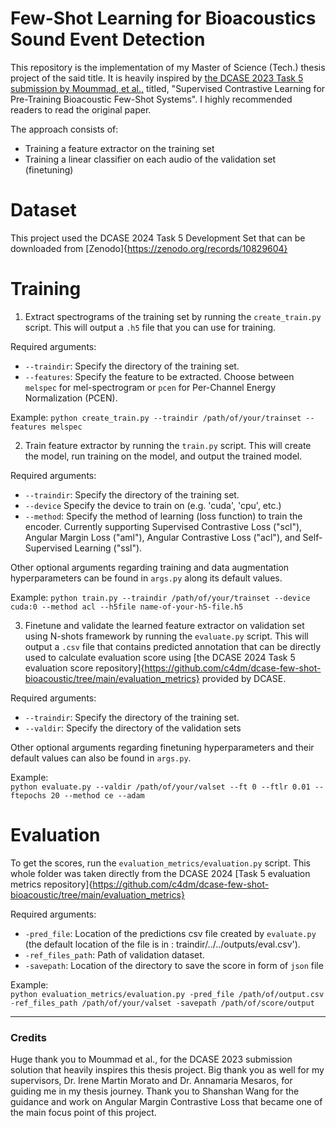 # Few-Shot Learning for Bioacoustics Sound Event Detection

This repository is the implementation of my Master of Science (Tech.) thesis project of the said title. It is heavily inspired by [the DCASE 2023 Task 5 submission by Moummad, et al.,](https://dcase.community/documents/challenge2023/technical_reports/DCASE2023_Moummad_IMT_t5.pdf) titled, "Supervised Contrastive Learning for Pre-Training Bioacoustic Few-Shot Systems". I highly recommended readers to read the original paper.

The approach consists of:
<ul>
<li>Training a feature extractor on the training set</li>
<li>Training a linear classifier on each audio of the validation set (finetuning)</li>
</ul>

# Dataset

This project used the DCASE 2024 Task 5 Development Set that can be downloaded from [Zenodo]{https://zenodo.org/records/10829604}

# Training

1. Extract spectrograms of the training set by running the ```create_train.py``` script. This will output a ```.h5``` file that you can use for training. 

Required arguments: 
- ```--traindir```: Specify the directory of the training set.
- ```--features```: Specify the feature to be extracted. Choose between ```melspec``` for mel-spectrogram or ```pcen``` for Per-Channel Energy Normalization (PCEN).

Example:
```python create_train.py --traindir /path/of/your/trainset --features melspec```

2. Train feature extractor by running the ```train.py``` script. This will create the model, run training on the model, and output the trained model. 

Required arguments: 
- ```--traindir```: Specify the directory of the training set.
- ```--device``` Specify the device to train on (e.g. 'cuda', 'cpu', etc.)
- ```--method```: Specify the method of learning (loss function) to train the encoder. Currently supporting Supervised Contrastive Loss ("scl"), Angular Margin Loss ("aml"), Angular Contrastive Loss ("acl"), and Self-Supervised Learning ("ssl").

Other optional arguments regarding training and data augmentation hyperparameters can be found in ```args.py``` along its default values.

Example:
```python train.py --traindir /path/of/your/trainset --device cuda:0 --method acl --h5file name-of-your-h5-file.h5```

3. Finetune and validate the learned feature extractor on validation set using N-shots framework by running the ```evaluate.py``` script. This will output a ```.csv``` file that contains predicted annotation that can be directly used to calculate evaluation score using [the DCASE 2024 Task 5 evaluation score repository]{https://github.com/c4dm/dcase-few-shot-bioacoustic/tree/main/evaluation_metrics} provided by DCASE.

Required arguments:
- ```--traindir```: Specify the directory of the training set.
- ```--valdir```: Specify the directory of the validation sets

Other optional arguments regarding finetuning hyperparameters and their default values can also be found in ```args.py```.

Example:\
```python evaluate.py --valdir /path/of/your/valset --ft 0 --ftlr 0.01 --ftepochs 20 --method ce --adam```


# Evaluation

To get the scores, run the ```evaluation_metrics/evaluation.py``` script. This whole folder was taken directly from the DCASE 2024 [Task 5 evaluation metrics repository]{https://github.com/c4dm/dcase-few-shot-bioacoustic/tree/main/evaluation_metrics}

Required arguments:
- ```-pred_file```: Location of the predictions csv file created by ```evaluate.py``` (the default location of the file is in : traindir/../../outputs/eval.csv').
- ```-ref_files_path```: Path of validation dataset.
- ```-savepath```: Location of the directory to save the score in form of ```json``` file

Example:\
```python evaluation_metrics/evaluation.py -pred_file /path/of/output.csv -ref_files_path /path/of/your/valset -savepath /path/of/score/output```

---

### Credits
Huge thank you to Moummad et al., for the DCASE 2023 submission solution that heavily inspires this thesis project. Big thank you as well for my supervisors, Dr. Irene Martin Morato and Dr. Annamaria Mesaros, for guiding me in my thesis journey. Thank you to Shanshan Wang for the guidance and work on Angular Margin Contrastive Loss that became one of the main focus point of this project.
